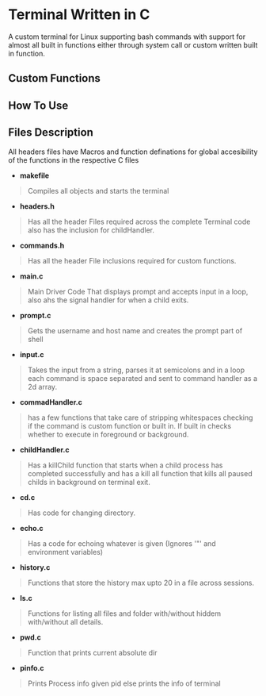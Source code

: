# Terminal Written in C
A custom terminal for Linux supporting bash commands with support for almost all built in functions either through system call or custom written built in function.

## Custom Functions

## How To Use


## Files Description
All headers files have Macros and function definations for global accesibility of the functions in the respective C files

* __makefile__
> Compiles all objects and starts the terminal

* __headers.h__
> Has all the header Files required across the complete Terminal code also has the inclusion for childHandler.

* __commands.h__
> Has all the header File inclusions required for custom functions.

* __main.c__
> Main Driver Code That displays prompt and accepts input in a loop, also ahs the signal handler for when a child exits.

* __prompt.c__
> Gets the username and host name and creates the prompt part of shell 

* __input.c__
> Takes the input from a string, parses it at semicolons and in a loop each command is space separated and sent to command handler as a 2d array.

* __commadHandler.c__
> has a few functions that take care of stripping whitespaces checking if the command is custom function or built in. If built in checks whether to execute in foreground or background.

* __childHandler.c__
> Has a killChild function that starts when a child process has completed successfully and has a kill all function that kills all paused childs in background on terminal exit.

* __cd.c__
> Has code for changing directory.

* __echo.c__
> Has a code for echoing whatever is given (Ignores '"' and environment variables)

* __history.c__
> Functions that store the history max upto 20 in a file across sessions.

* __ls.c__
> Functions for listing all files and folder with/without hiddem with/without all details.

* __pwd.c__
> Function that prints current absolute dir

* __pinfo.c__
> Prints Process info given pid else prints the info of terminal
